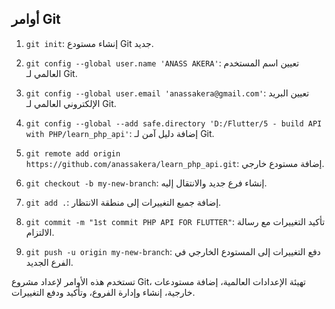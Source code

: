 ## أوامر Git

1. `git init`: إنشاء مستودع Git جديد.
   
2. `git config --global user.name 'ANASS AKERA'`: تعيين اسم المستخدم العالمي لـ Git.
   
3. `git config --global user.email 'anassakera@gmail.com'`: تعيين البريد الإلكتروني العالمي لـ Git.
   
4. `git config --global --add safe.directory 'D:/Flutter/5 - build API with PHP/learn_php_api'`: إضافة دليل آمن لـ Git.
   
5. `git remote add origin https://github.com/anassakera/learn_php_api.git`: إضافة مستودع خارجي.
   
6. `git checkout -b my-new-branch`: إنشاء فرع جديد والانتقال إليه.
   
7. `git add .`: إضافة جميع التغييرات إلى منطقة الانتظار.
   
8. `git commit -m "1st commit PHP API FOR FLUTTER"`: تأكيد التغييرات مع رسالة الالتزام.
   
9. `git push -u origin my-new-branch`: دفع التغييرات إلى المستودع الخارجي في الفرع الجديد.

تستخدم هذه الأوامر لإعداد مشروع Git، تهيئة الإعدادات العالمية، إضافة مستودعات خارجية، إنشاء وإدارة الفروع، وتأكيد ودفع التغييرات.
